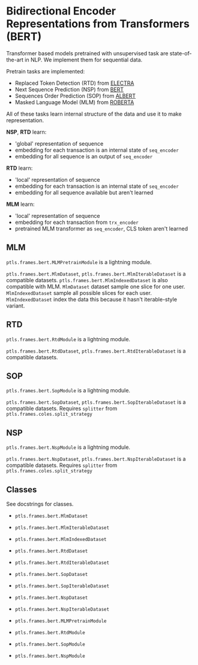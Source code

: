 # Bidirectional Encoder Representations from Transformers (BERT)

Transformer based models pretrained with unsupervised task are state-of-the-art in NLP.
We implement them for sequential data.

Pretrain tasks are implemented:

- Replaced Token Detection (RTD) from [ELECTRA](https://arxiv.org/abs/2003.10555)
- Next Sequence Prediction (NSP) from [BERT](https://arxiv.org/abs/1810.04805)
- Sequences Order Prediction (SOP) from [ALBERT](https://arxiv.org/abs/1909.11942)
- Masked Language Model (MLM) from [ROBERTA](https://arxiv.org/abs/1907.11692)

All of these tasks learn internal structure of the data and use it to make representation.

**NSP**, **RTD** learn:

- 'global' representation of sequence
- embedding for each transaction is an internal state of `seq_encoder`
- embedding for all sequence is an output of `seq_encoder`

**RTD** learn:

- 'local' representation of sequence
- embedding for each transaction is an internal state of `seq_encoder`
- embedding for all sequence available but aren't learned

**MLM** learn:

- 'local' representation of sequence
- embedding for each transaction from `trx_encoder`
- pretrained MLM transformer as `seq_encoder`, CLS token aren't learned

## MLM
`ptls.frames.bert.MLMPretrainModule` is a lightning module.

`ptls.frames.bert.MlmDataset`, `ptls.frames.bert.MlmIterableDataset` is a compatible datasets.
`ptls.frames.bert.MlmIndexedDataset` is also compatible with MLM.
`MlmDataset` dataset sample one slice for one user. `MlmIndexedDataset` sample all possible slices for each user.
`MlmIndexedDataset` index the data this because it hasn't iterable-style variant.

## RTD
`ptls.frames.bert.RtdModule` is a lightning module.

`ptls.frames.bert.RtdDataset`, `ptls.frames.bert.RtdIterableDataset` is a compatible datasets.


## SOP
`ptls.frames.bert.SopModule` is a lightning module.

`ptls.frames.bert.SopDataset`, `ptls.frames.bert.SopIterableDataset` is a compatible datasets.
Requires `splitter` from `ptls.frames.coles.split_strategy`

## NSP
`ptls.frames.bert.NspModule` is a lightning module.

`ptls.frames.bert.NspDataset`, `ptls.frames.bert.NspIterableDataset` is a compatible datasets.
Requires `splitter` from `ptls.frames.coles.split_strategy`

## Classes
See docstrings for classes.

- `ptls.frames.bert.MlmDataset`
- `ptls.frames.bert.MlmIterableDataset`
- `ptls.frames.bert.MlmIndexedDataset`
- `ptls.frames.bert.RtdDataset`
- `ptls.frames.bert.RtdIterableDataset`
- `ptls.frames.bert.SopDataset`
- `ptls.frames.bert.SopIterableDataset`
- `ptls.frames.bert.NspDataset`
- `ptls.frames.bert.NspIterableDataset`


- `ptls.frames.bert.MLMPretrainModule`
- `ptls.frames.bert.RtdModule`
- `ptls.frames.bert.SopModule`
- `ptls.frames.bert.NspModule`

